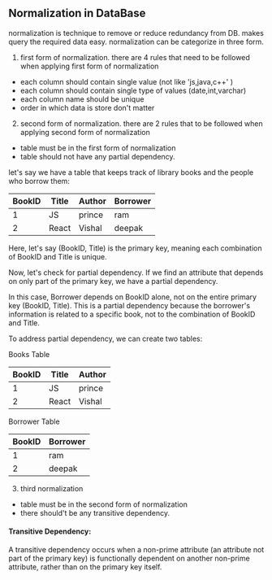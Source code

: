 ## Normalization in DataBase

normalization is technique to remove or reduce redundancy from DB. makes query the required data easy.
normalization can be categorize in three form.

1. first form of normalization.
   there are 4 rules that need to be followed when applying first form of normalization

- each column should contain single value (not like 'js,java,c++' )
- each column should contain single type of values (date,int,varchar)
- each column name should be unique
- order in which data is store don't matter

2. second form of normalization.
   there are 2 rules that to be followed when applying second form of normalization

- table must be in the first form of normalization
- table should not have any partial dependency.

let's say we have a table that keeps track of library books and the people who borrow them:

| BookID | Title | Author | Borrower |
| ------ | ----- | ------ | -------- |
| 1      | JS    | prince | ram      |
| 2      | React | Vishal | deepak   |

Here, let's say (BookID, Title) is the primary key, meaning each combination of BookID and Title is unique.

Now, let's check for partial dependency. If we find an attribute that depends on only part of the primary key, we have a partial dependency.

In this case, Borrower depends on BookID alone, not on the entire primary key (BookID, Title). This is a partial dependency because the borrower's information is related to a specific book, not to the combination of BookID and Title.

To address partial dependency, we can create two tables:

Books Table

| BookID | Title | Author |
| ------ | ----- | ------ |
| 1      | JS    | prince |
| 2      | React | Vishal |

Borrower Table

| BookID | Borrower |
| ------ | -------- |
| 1      | ram      |
| 2      | deepak   |

3. third normalization

- table must be in the second form of normalization
- there should't be any transitive dependency.

#### Transitive Dependency:

A transitive dependency occurs when a non-prime attribute (an attribute not part of the primary key) is functionally dependent on another non-prime attribute, rather than on the primary key itself.
